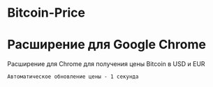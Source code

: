 # Bitcoin-Price
<h1>Расширение для Google Chrome</h1>
Расширение для Chrome для получения цены Bitcoin в USD и EUR

    
    Автоматическое обновление цены - 1 секунда

